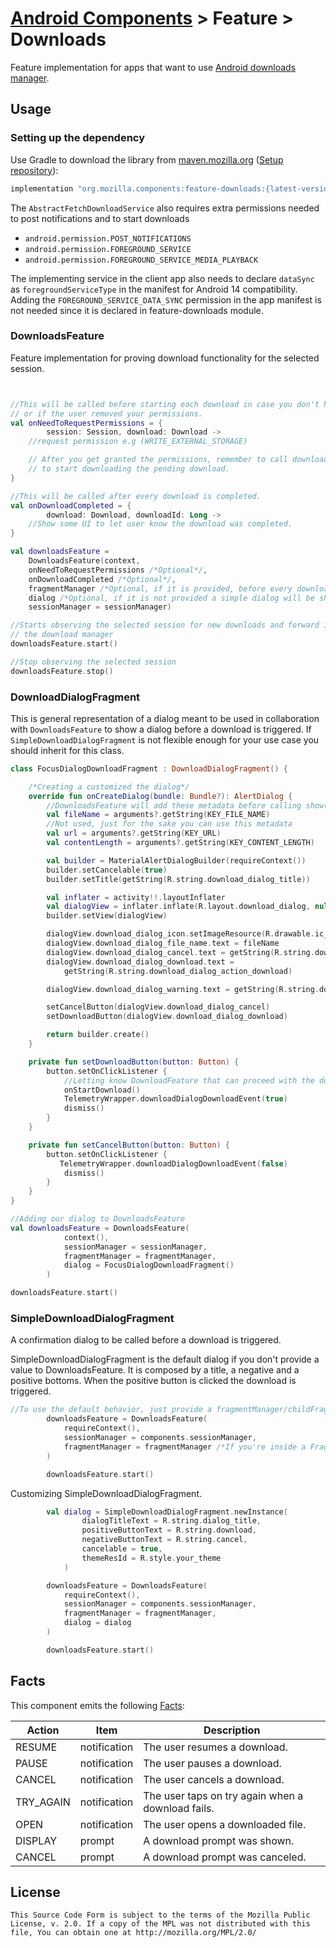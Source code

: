 # [Android Components](../../../README.md) > Feature > Downloads

Feature implementation for apps that want to use [Android downloads manager](https://developer.android.com/reference/android/app/DownloadManager).

## Usage

### Setting up the dependency

Use Gradle to download the library from [maven.mozilla.org](https://maven.mozilla.org/) ([Setup repository](../../../README.md#maven-repository)):

```Groovy
implementation "org.mozilla.components:feature-downloads:{latest-version}"
```

The `AbstractFetchDownloadService` also requires extra permissions needed to post notifications and to start downloads
- `android.permission.POST_NOTIFICATIONS`
- `android.permission.FOREGROUND_SERVICE`
- `android.permission.FOREGROUND_SERVICE_MEDIA_PLAYBACK`

The implementing service in the client app also needs to declare `dataSync` as `foregroundServiceType` in the manifest for
Android 14 compatibility. Adding the `FOREGROUND_SERVICE_DATA_SYNC` permission in the app manifest is not needed since it is declared in feature-downloads module.

### DownloadsFeature
Feature implementation for proving download functionality for the selected session.

```kotlin


//This will be called before starting each download in case you don't have the right permissions
// or if the user removed your permissions.
val onNeedToRequestPermissions = {
        session: Session, download: Download ->
    //request permission e.g (WRITE_EXTERNAL_STORAGE)

    // After you get granted the permissions, remember to call downloadsFeature.onPermissionsGranted()
    // to start downloading the pending download.
}

//This will be called after every download is completed.
val onDownloadCompleted = {
        download: Download, downloadId: Long ->
    //Show some UI to let user know the download was completed.
}

val downloadsFeature =
    DownloadsFeature(context,
    onNeedToRequestPermissions /*Optional*/,
    onDownloadCompleted /*Optional*/,
    fragmentManager /*Optional, if it is provided, before every download a dialog will be shown*/,
    dialog /*Optional, if it is not provided a simple dialog will be shown before every download, with a positive button and negative button.*/,
    sessionManager = sessionManager)

//Starts observing the selected session for new downloads and forward it to
// the download manager
downloadsFeature.start()

//Stop observing the selected session
downloadsFeature.stop()

```

### DownloadDialogFragment
 This is general representation of a dialog meant to be used in collaboration with `DownloadsFeature`
 to show a dialog before a download is triggered. If `SimpleDownloadDialogFragment` is not flexible enough for your use case you should inherit for this class.

```kotlin
class FocusDialogDownloadFragment : DownloadDialogFragment() {

    /*Creating a customized the dialog*/
    override fun onCreateDialog(bundle: Bundle?): AlertDialog {
        //DownloadsFeature will add these metadata before calling show() on the dialog.
        val fileName = arguments?.getString(KEY_FILE_NAME)
        //Not used, just for the sake you can use this metadata
        val url = arguments?.getString(KEY_URL)
        val contentLength = arguments?.getString(KEY_CONTENT_LENGTH)

        val builder = MaterialAlertDialogBuilder(requireContext())
        builder.setCancelable(true)
        builder.setTitle(getString(R.string.download_dialog_title))

        val inflater = activity!!.layoutInflater
        val dialogView = inflater.inflate(R.layout.download_dialog, null)
        builder.setView(dialogView)

        dialogView.download_dialog_icon.setImageResource(R.drawable.ic_download)
        dialogView.download_dialog_file_name.text = fileName
        dialogView.download_dialog_cancel.text = getString(R.string.download_dialog_action_cancel)
        dialogView.download_dialog_download.text =
            getString(R.string.download_dialog_action_download)

        dialogView.download_dialog_warning.text = getString(R.string.download_dialog_warning)

        setCancelButton(dialogView.download_dialog_cancel)
        setDownloadButton(dialogView.download_dialog_download)

        return builder.create()
    }

    private fun setDownloadButton(button: Button) {
        button.setOnClickListener {
            //Letting know DownloadFeature that can proceed with the download
            onStartDownload()
            TelemetryWrapper.downloadDialogDownloadEvent(true)
            dismiss()
        }
    }

    private fun setCancelButton(button: Button) {
        button.setOnClickListener {
           TelemetryWrapper.downloadDialogDownloadEvent(false)
            dismiss()
        }
    }
}

//Adding our dialog to DownloadsFeature
val downloadsFeature = DownloadsFeature(
            context(),
            sessionManager = sessionManager,
            fragmentManager = fragmentManager,
            dialog = FocusDialogDownloadFragment()
        )

downloadsFeature.start()
```

### SimpleDownloadDialogFragment

A confirmation dialog to be called before a download is triggered.

SimpleDownloadDialogFragment is the default dialog if you don't provide a value to DownloadsFeature.
It is composed by a title, a negative and a positive bottoms. When the positive button is clicked the download is triggered.

```kotlin
//To use the default behavior, just provide a fragmentManager/childFragmentManager.
        downloadsFeature = DownloadsFeature(
            requireContext(),
            sessionManager = components.sessionManager,
            fragmentManager = fragmentManager /*If you're inside a Fragment use childFragmentManager '*/
        )

        downloadsFeature.start()
```
Customizing SimpleDownloadDialogFragment.

```kotlin
        val dialog = SimpleDownloadDialogFragment.newInstance(
                dialogTitleText = R.string.dialog_title,
                positiveButtonText = R.string.download,
                negativeButtonText = R.string.cancel,
                cancelable = true,
                themeResId = R.style.your_theme
            )

        downloadsFeature = DownloadsFeature(
            requireContext(),
            sessionManager = components.sessionManager,
            fragmentManager = fragmentManager,
            dialog = dialog
        )

        downloadsFeature.start()
  ```

## Facts

This component emits the following [Facts](../../support/base/README.md#Facts):

| Action    | Item         | Description                                       |
|-----------|--------------|---------------------------------------------------|
| RESUME    | notification | The user resumes a download.                      |
| PAUSE     | notification | The user pauses a download.                       |
| CANCEL    | notification | The user cancels a download.                      |
| TRY_AGAIN | notification | The user taps on try again when a download fails. |
| OPEN      | notification | The user opens a downloaded file.                 |
| DISPLAY   | prompt       | A download prompt was shown.                      |
| CANCEL    | prompt       | A download prompt was canceled.                   |

## License

    This Source Code Form is subject to the terms of the Mozilla Public
    License, v. 2.0. If a copy of the MPL was not distributed with this
    file, You can obtain one at http://mozilla.org/MPL/2.0/
